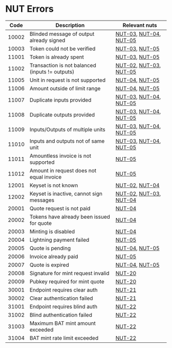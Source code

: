 # NUT Errors

| Code  | Description                                     | Relevant nuts                            |
| ----- | ----------------------------------------------- | ---------------------------------------- |
| 10002 | Blinded message of output already signed        | [NUT-03][03], [NUT-04][04], [NUT-05][05] |
| 10003 | Token could not be verified                     | [NUT-03][03], [NUT-05][05]               |
| 11001 | Token is already spent                          | [NUT-03][03], [NUT-05][05]               |
| 11002 | Transaction is not balanced (inputs != outputs) | [NUT-02][02], [NUT-03][03], [NUT-05][05] |
| 11005 | Unit in request is not supported                | [NUT-04][04], [NUT-05][05]               |
| 11006 | Amount outside of limit range                   | [NUT-04][04], [NUT-05][05]               |
| 11007 | Duplicate inputs provided                       | [NUT-03][03], [NUT-04][04], [NUT-05][05] |
| 11008 | Duplicate outputs provided                      | [NUT-03][03], [NUT-04][04], [NUT-05][05] |
| 11009 | Inputs/Outputs of multiple units                | [NUT-03][03], [NUT-04][04], [NUT-05][05] |
| 11010 | Inputs and outputs not of same unit             | [NUT-03][03], [NUT-04][04], [NUT-05][05] |
| 11011 | Amountless invoice is not supported             | [NUT-05][05]                             |
| 11012 | Amount in request does not equal invoice        | [NUT-05][05]                             |
| 12001 | Keyset is not known                             | [NUT-02][02], [NUT-04][04]               |
| 12002 | Keyset is inactive, cannot sign messages        | [NUT-02][02], [NUT-03][03], [NUT-04][04] |
| 20001 | Quote request is not paid                       | [NUT-04][04]                             |
| 20002 | Tokens have already been issued for quote       | [NUT-04][04]                             |
| 20003 | Minting is disabled                             | [NUT-04][04]                             |
| 20004 | Lightning payment failed                        | [NUT-05][05]                             |
| 20005 | Quote is pending                                | [NUT-04][04], [NUT-05][05]               |
| 20006 | Invoice already paid                            | [NUT-05][05]                             |
| 20007 | Quote is expired                                | [NUT-04][04], [NUT-05][05]               |
| 20008 | Signature for mint request invalid              | [NUT-20][20]                             |
| 20009 | Pubkey required for mint quote                  | [NUT-20][20]                             |
| 30001 | Endpoint requires clear auth                    | [NUT-21][21]                             |
| 30002 | Clear authentication failed                     | [NUT-21][21]                             |
| 31001 | Endpoint requires blind auth                    | [NUT-22][22]                             |
| 31002 | Blind authentication failed                     | [NUT-22][22]                             |
| 31003 | Maximum BAT mint amount exceeded                | [NUT-22][22]                             |
| 31004 | BAT mint rate limit exceeded                    | [NUT-22][22]                             |

[00]: 00.md
[01]: 01.md
[02]: 02.md
[03]: 03.md
[04]: 04.md
[05]: 05.md
[06]: 06.md
[07]: 07.md
[08]: 08.md
[09]: 09.md
[10]: 10.md
[11]: 11.md
[12]: 12.md
[20]: 20.md
[21]: 21.md
[22]: 22.md
